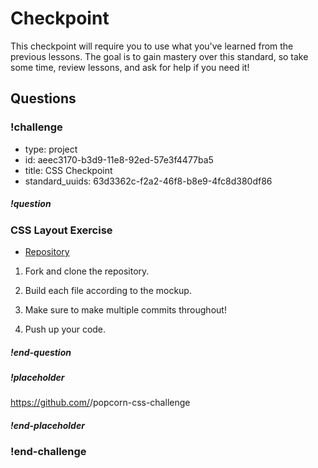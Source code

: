 # Checkpoint

This checkpoint will require you to use what you've learned from the previous lessons. The goal is to gain mastery over this standard, so take some time, review lessons, and ask for help if you need it!

## Questions

<!-- Question -->

### !challenge

* type: project
* id: aeec3170-b3d9-11e8-92ed-57e3f4477ba5
* title: CSS Checkpoint
* standard_uuids: 63d3362c-f2a2-46f8-b8e9-4fc8d380df86

##### !question

### CSS Layout Exercise

* [Repository](https://github.com/troyamelotte/popcorn-css-challenge)

1. Fork and clone the repository.

1. Build each file according to the mockup.

1. Make sure to make multiple commits throughout!

1. Push up your code.

##### !end-question

##### !placeholder

https://github.com/<username>/popcorn-css-challenge

##### !end-placeholder

### !end-challenge
